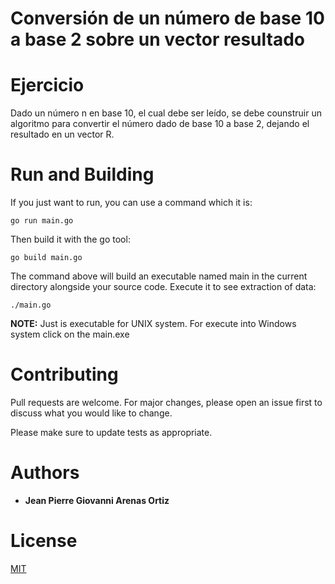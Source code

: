 #  Conversión de un número de base 10 a base 2 sobre un vector resultado

# Ejercicio

Dado un número n en base 10, el cual debe ser leído, se debe counstruir un algoritmo para convertir el número dado de base 10 a base 2, dejando el resultado en un vector R.


# Run and Building

If you just want to run, you can use a command which it is:

```
go run main.go
```

Then build it with the go tool:

```
go build main.go
```

The command above will build an executable named main in the current directory alongside your source code. Execute it to see extraction of data:

```
./main.go
```

__NOTE:__ Just is executable for UNIX system. For execute into Windows system click on the main.exe


# Contributing
Pull requests are welcome. For major changes, please open an issue first to discuss what you would like to change.

Please make sure to update tests as appropriate.


# Authors
* **Jean Pierre Giovanni Arenas Ortiz**

# License
[MIT](https://choosealicense.com/licenses/mit/)